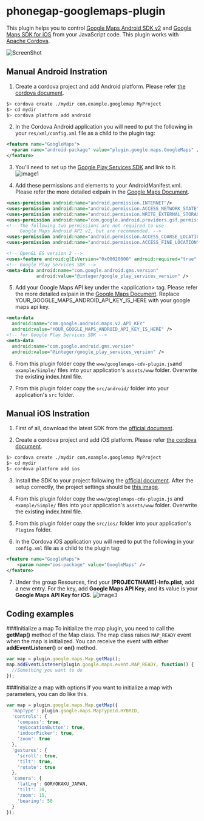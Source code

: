 phonegap-googlemaps-plugin
==========================
This plugin helps you to control [Google Maps Android SDK v2][0] and [Google Maps SDK for iOS][1] from your JavaScript code.
This plugin works with [Apache Cordova][2].

![ScreenShot](https://raw.github.com/wf9a5m75/phonegap-googlemaps-plugin/Images/screencapture/android-demo.png)

## Manual Android Instration

1. Create a cordova project and add Android platform.
Please refer [the cordova document][3].
``` bash
$> cordova create ./mydir com.example.googlemap MyProject
$> cd mydir
$> cordova platform add android
```

2. In the Cordova Android application you will need to put the following in your `res/xml/config.xml` file as a child to the plugin tag:
``` xml
<feature name="GoogleMaps">
  <param name="android-package" value="plugin.google.maps.GoogleMaps" />
</feature>
```

3. You'll need to set up the [Google Play Services SDK][4] and link to it.
![image1](https://raw.github.com/wf9a5m75/phonegap-googlemaps-plugin/Images/screencapture/google-play-services.png)

4. Add these permissions and elements to your AndroidManifest.xml.
Please refer the more detailed exlpain in the [Google Maps Document][5].
``` xml
<uses-permission android:name="android.permission.INTERNET"/>
<uses-permission android:name="android.permission.ACCESS_NETWORK_STATE"/>
<uses-permission android:name="android.permission.WRITE_EXTERNAL_STORAGE"/>
<uses-permission android:name="com.google.android.providers.gsf.permission.READ_GSERVICES"/>
<!-- The following two permissions are not required to use
     Google Maps Android API v2, but are recommended. -->
<uses-permission android:name="android.permission.ACCESS_COARSE_LOCATION"/>
<uses-permission android:name="android.permission.ACCESS_FINE_LOCATION"/>
```
``` xml
<!-- OpenGL ES version 2 -->
<uses-feature android:glEsVersion="0x00020000" android:required="true" />
<!-- Google Play Services SDK -->
<meta-data android:name="com.google.android.gms.version"
           android:value="@integer/google_play_services_version" />
```
5. Add your Google Maps API key under the &lt;application&gt; tag.
Please refer the more detailed exlpain in the [Google Maps Document][6].
Replace YOUR_GOOGLE_MAPS_ANDROID_API_KEY_IS_HERE with your google maps api key.
``` xml
<meta-data
  android:name="com.google.android.maps.v2.API_KEY"
  android:value="YOUR_GOOGLE_MAPS_ANDROID_API_KEY_IS_HERE" />
<!-- for Google Play Services SDK -->
<meta-data
  android:name="com.google.android.gms.version"
  android:value="@integer/google_play_services_version" />
```

6. From this plugin folder copy the `www/googlemaps-cdv-plugin.js`and `example/Simple/` files into your application's `assets/www` folder. Overwrite the existing index.html file.

7. From this plugin folder copy the `src/android/` folder into your application's `src` folder.
 
## Manual iOS Instration
1. First of all, download the latest SDK from the [official document][iOS1].

2. Create a cordova project and add iOS platform.
Please refer [the cordova document][3].
``` bash
$> cordova create ./mydir com.example.googlemap MyProject
$> cd mydir
$> cordova platform add ios
```

3. Install the SDK to your project following the [official document][iOS2].
After the setup correctly, the project settings should be [this image][iOS3].

4. From this plugin folder copy the `www/googlemaps-cdv-plugin.js` and `example/Simple/` files into your application's `assets/www` folder. Overwrite the existing index.html file.

5. From this plugin folder copy the `src/ios/` folder into your application's `Plugins` folder.

6. In the Cordova iOS application you will need to put the following in your `config.xml` file as a child to the plugin tag:
``` xml
<feature name="GoogleMaps">
    <param name="ios-package" value="GoogleMaps" />
</feature>
```
7. Under the group Resources, find your **[PROJECTNAME]-Info.plist**, add a new entry.
For the key, add **Google Maps API Key**, and its value is your **Google Maps API Key for iOS**.
![image3](https://raw.github.com/wf9a5m75/phonegap-googlemaps-plugin/Images/screencapture/ios-project-settings2.png)

## Coding examples

###Initialize a map
To initialize the map plugin, you need to call the **getMap()** method of the Map class.
The map class raises `MAP_READY` event when the map is initialized.
You can receive the event with either **addEventListener()** or **on()** method.
```js
var map = plugin.google.maps.Map.getMap();
map.addEventListener(plugin.google.maps.event.MAP_READY, function() {
  //Something you want to do
});
```

###Initialize a map with options
If you want to initialize a map with parameters, you can do like this.
```js
var map = plugin.google.maps.Map.getMap({
  'mapType': plugin.google.maps.MapTypeId.HYBRID,
  'controls': {
    'compass': true,
    'myLocationButton': true,
    'indoorPicker': true,
    'zoom': true
  },
  'gestures': {
    'scroll': true,
    'tilt': true,
    'rotate': true
  },
  'camera': {
    'latLng': GORYOKAKU_JAPAN,
    'tilt': 30,
    'zoom': 15,
    'bearing': 50
  }
});
```

[0]: https://developers.google.com/maps/documentation/android/
[1]: https://developers.google.com/maps/documentation/ios/
[2]: http://cordova.apache.org/
[3]: http://cordova.apache.org/docs/en/3.0.0/guide_cli_index.md.html#The%20Command-line%20Interface
[4]: http://developer.android.com/google/play-services/setup.html
[5]: https://developers.google.com/maps/documentation/android/start#specify_app_settings_in_the_application_manifest
[6]: https://developers.google.com/maps/documentation/android/start#get_an_android_certificate_and_the_google_maps_api_key

[iOS1]: https://developers.google.com/maps/documentation/ios/start#getting_the_google_maps_sdk_for_ios
[iOS2]: https://developers.google.com/maps/documentation/ios/start#adding_the_google_maps_sdk_for_ios_to_your_project
[iOS3]: https://raw.github.com/wf9a5m75/phonegap-googlemaps-plugin/Images/screencapture/ios-project-settings.png

